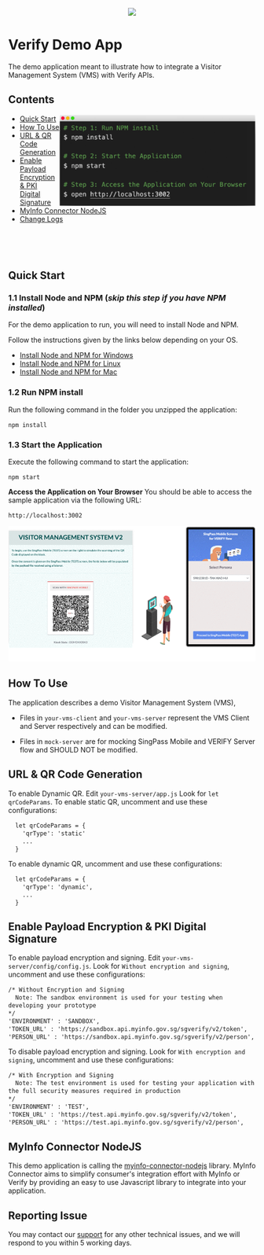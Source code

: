 <p align="center">
<a href="https://ndi-api.gov.sg/library/sg-verify/introduction">
  <img width="150" src="https://uat.ndi-api.gov.sg/assets/lib/sg-verify/img/sg-verify-logo.jpg">
  </a>
</p>


# Verify Demo App

The demo application meant to illustrate how to integrate a Visitor Management System (VMS) with Verify APIs.

## Contents

<img align="right" width="400" src="./screenshot_setup.png" />

- [Quick Start](#quick-start)
- [How To Use](#how-to-use)
- [URL & QR Code Generation](#qrcode)
- [Enable Payload Encryption & PKI Digital Signature](#pki)
- [MyInfo Connector NodeJS](#lib)
- [Change Logs](./CHANGELOG.md)

<br/><br/><br/>




## <a name="quick-start"></a>Quick Start

### 1.1 Install Node and NPM (_skip this step if you have NPM installed_)

For the demo application to run, you will need to install Node and NPM.

Follow the instructions given by the links below depending on your OS.

- [Install Node and NPM for Windows](http://blog.teamtreehouse.com/install-node-js-npm-windows)
- [Install Node and NPM for Linux](http://blog.teamtreehouse.com/install-node-js-npm-linux)
- [Install Node and NPM for Mac](http://blog.teamtreehouse.com/install-node-js-npm-mac)


### 1.2 Run NPM install

Run the following command in the folder you unzipped the application:

```
npm install
```

### 1.3 Start the Application

Execute the following command to start the application:
```
npm start
```


**Access the Application on Your Browser**
You should be able to access the sample application via the following URL:

```
http://localhost:3002
```

![Demo Screenshot](screenshot_main.gif)





## <a name="how-to-use"></a>How To Use

The application describes a demo Visitor Management System (VMS),

- Files in ``your-vms-client`` and ``your-vms-server`` represent the VMS Client and Server respectively and can be modified.

- Files in  ``mock-server``  are for mocking SingPass Mobile and VERIFY Server flow and SHOULD NOT be modified. 


## <a name="qrcode"></a>URL & QR Code Generation

To enable Dynamic QR. Edit ``your-vms-server/app.js``
Look for ``let qrCodeParams``. To enable static QR, uncomment and use these configurations:

```
  let qrCodeParams = {
    'qrType': 'static' 
    ...
  }
```

To enable dynamic QR, uncomment and use these configurations:

```
  let qrCodeParams = {
    'qrType': 'dynamic',
    ...
  }
```


## <a name="pki"></a>Enable Payload Encryption & PKI Digital Signature

To enable payload encryption and signing. Edit ``your-vms-server/config/config.js``. Look for ``Without encryption and signing``, uncomment and use these configurations: 

```
/* Without Encryption and Signing 
  Note: The sandbox environment is used for your testing when developing your prototype
*/
'ENVIRONMENT' : 'SANDBOX',
'TOKEN_URL' : 'https://sandbox.api.myinfo.gov.sg/sgverify/v2/token',
'PERSON_URL' : 'https://sandbox.api.myinfo.gov.sg/sgverify/v2/person',

```

To disable payload encryption and signing. Look for ``With encryption and signing``, uncomment and use these configurations: 

```
/* With Encryption and Signing 
  Note: The test environment is used for testing your application with the full security measures required in production
*/
'ENVIRONMENT' : 'TEST',
'TOKEN_URL' : 'https://test.api.myinfo.gov.sg/sgverify/v2/token',
'PERSON_URL' : 'https://test.api.myinfo.gov.sg/sgverify/v2/person',
```



## <a name="lib"></a>MyInfo Connector NodeJS

This demo application is calling the [myinfo-connector-nodejs](https://github.com/singpass/myinfo-connector-nodejs) library. MyInfo Connector aims to simplify consumer's integration effort with MyInfo or Verify by providing an easy to use Javascript library to integrate into your application.



## Reporting Issue

You may contact our [support](mailto:support@myinfo.gov.sg?subject=[SGVerifyV2]%20Sample%20App) for any other technical issues, and we will respond to you within 5 working days.
